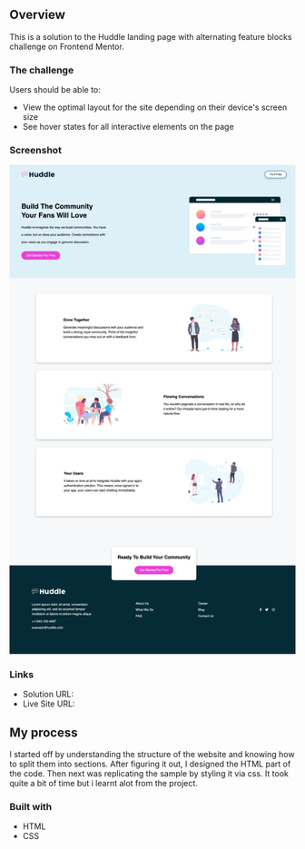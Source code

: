 ## Overview

This is a solution to the Huddle landing page with alternating feature blocks challenge on Frontend Mentor.

### The challenge

Users should be able to:

- View the optimal layout for the site depending on their device's screen size
- See hover states for all interactive elements on the page

### Screenshot

![](https://github.com/frontdev-arch/Huddle-landing-page/blob/bc8cef104606d3c026d5c27618275812ae6782d7/Huddle-Landing-Page.jpeg)

### Links

- Solution URL: 
- Live Site URL: 

## My process

I started off by understanding the structure of the website and knowing how to split them into sections. After figuring it out, I designed the HTML part of the code. Then next was replicating the sample by styling it via css. It took quite a bit of time but i learnt alot from the project.

### Built with

- HTML
- CSS

